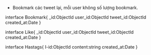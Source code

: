 - Bookmark các tweet lại, mỗi user không số lượng bookmark. 

interface Bookmark{
    _id:ObjectId
    user_id:ObjectId
    tweet_id:ObjectId
    created_at:Date 
}


interface Like{
    _id:ObjectId
    user_id:ObjectId
    tweet_id:ObjectId
    created_at:Date
}


interface Hastags{
    I-id:ObjectId
    content:string
    created_at:Date
}

